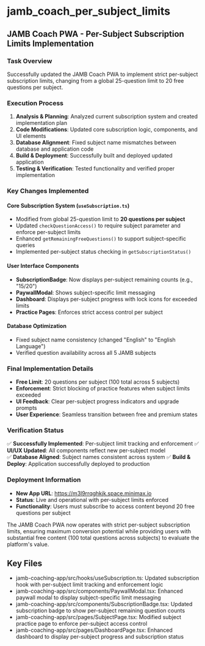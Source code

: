 # jamb_coach_per_subject_limits

## JAMB Coach PWA - Per-Subject Subscription Limits Implementation

### Task Overview
Successfully updated the JAMB Coach PWA to implement strict per-subject subscription limits, changing from a global 25-question limit to 20 free questions per subject.

### Execution Process
1. **Analysis & Planning**: Analyzed current subscription system and created implementation plan
2. **Code Modifications**: Updated core subscription logic, components, and UI elements
3. **Database Alignment**: Fixed subject name mismatches between database and application code
4. **Build & Deployment**: Successfully built and deployed updated application
5. **Testing & Verification**: Tested functionality and verified proper implementation

### Key Changes Implemented

#### Core Subscription System (`useSubscription.ts`)
- Modified from global 25-question limit to **20 questions per subject**
- Updated `checkQuestionAccess()` to require subject parameter and enforce per-subject limits
- Enhanced `getRemainingFreeQuestions()` to support subject-specific queries
- Implemented per-subject status checking in `getSubscriptionStatus()`

#### User Interface Components
- **SubscriptionBadge**: Now displays per-subject remaining counts (e.g., "15/20")
- **PaywallModal**: Shows subject-specific limit messaging
- **Dashboard**: Displays per-subject progress with lock icons for exceeded limits
- **Practice Pages**: Enforces strict access control per subject

#### Database Optimization
- Fixed subject name consistency (changed "English" to "English Language")
- Verified question availability across all 5 JAMB subjects

### Final Implementation Details
- **Free Limit**: 20 questions per subject (100 total across 5 subjects)
- **Enforcement**: Strict blocking of practice features when subject limits exceeded
- **UI Feedback**: Clear per-subject progress indicators and upgrade prompts
- **User Experience**: Seamless transition between free and premium states

### Verification Status
✅ **Successfully Implemented**: Per-subject limit tracking and enforcement
✅ **UI/UX Updated**: All components reflect new per-subject model  
✅ **Database Aligned**: Subject names consistent across system
✅ **Build & Deploy**: Application successfully deployed to production

### Deployment Information
- **New App URL**: https://m3l9rrqghkjk.space.minimax.io
- **Status**: Live and operational with per-subject limits enforced
- **Functionality**: Users must subscribe to access content beyond 20 free questions per subject

The JAMB Coach PWA now operates with strict per-subject subscription limits, ensuring maximum conversion potential while providing users with substantial free content (100 total questions across subjects) to evaluate the platform's value.

## Key Files

- jamb-coaching-app/src/hooks/useSubscription.ts: Updated subscription hook with per-subject limit tracking and enforcement logic
- jamb-coaching-app/src/components/PaywallModal.tsx: Enhanced paywall modal to display subject-specific limit messaging
- jamb-coaching-app/src/components/SubscriptionBadge.tsx: Updated subscription badge to show per-subject remaining question counts
- jamb-coaching-app/src/pages/SubjectPage.tsx: Modified subject practice page to enforce per-subject access control
- jamb-coaching-app/src/pages/DashboardPage.tsx: Enhanced dashboard to display per-subject progress and subscription status
